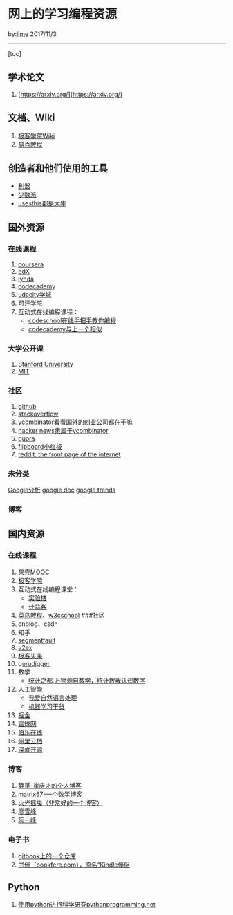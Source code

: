 # 网上的学习编程资源

by:[lime](https://github.com/Zeta-lime) 2017/11/3

---

[toc]
## 学术论文
1. [https://arxiv.org/](https://arxiv.org/)

## 文档、Wiki

1. [极客学院Wiki](http://wiki.jikexueyuan.com/)
2. [易百教程](http://www.yiibai.com/)

## 创造者和他们使用的工具

- [利器](http://liqi.io/)
- [少数派](https://sspai.com/)
- [usesthis都是大牛](https://usesthis.com/)
## 国外资源

### 在线课程
1. [coursera](https://www.coursera.org/)
2. [edX](https://www.edx.org/)
3. [lynda](https://www.lynda.com/)
4. [codecademy](https://www.codecademy.com/)
5. [udacity学城](https://cn.udacity.com/)
6. [可汗学院](https://www.khanacademy.org/)
7. 互动式在线编程课程：
    - [codeschool在线手把手教你编程](https://www.codeschool.com/)
    - [codecademy与上一个相似](https://www.codecademy.com/)

### 大学公开课
1. [Stanford University](http://online.stanford.edu/courses)
2. [MIT](https://ocw.mit.edu/index.htm)

### 社区
1. [github](https://github.com/)
2. [stackoverflow](https://stackoverflow.com/)
3. [ycombinator看看国外的创业公司都在干嘛](http://www.ycombinator.com/)
4. [hacker news隶属于ycombinator](https://news.ycombinator.com/)
5. [quora](https://www.quora.com/)
6. [flipboard小红板](https://flipboard.com/)
7. [reddit: the front page of the internet](https://www.reddit.com/)
### 未分类
[Google分析](https://www.google.com/intl/zh/analytics/)
[google doc](https://www.google.com/docs/about/)
[google trends](https://trends.google.com/trends/?hl=zh-CN)


### 博客

## 国内资源

### 在线课程
1. [果壳MOOC](https://mooc.guokr.com/)
2. [极客学院](http://www.jikexueyuan.com/)
3. 互动式在线编程课堂：
    - [实验楼](https://www.shiyanlou.com/)
    - [计蒜客](https://www.jisuanke.com/)
4. [菜鸟教程](http://www.runoob.com/)、[w3cschool](https://www.w3cschool.cn/tutorial)
###社区
1. cnblog、csdn
2. 知乎
3. [segmentfault](https://segmentfault.com/)
4. [v2ex](https://www.v2ex.com/)
5. [极客头条](https://toutiao.io/)
6. [gurudigger](https://gurudigger.com/)
7. 数学
    - [统计之都,万物源自数学，统计教我认识数字](https://cosx.org/)
8. 人工智能
    - [我爱自然语言处理](http://www.52nlp.cn/)
    - [机器学习干货](https://www.52ml.net/)
9. [掘金](https://juejin.im/)
10. [雷锋网](https://www.leiphone.com/)
11. [伯乐在线](http://www.jobbole.com/)
12. [阿里云栖](https://yq.aliyun.com/articles)
13. [深度开源](http://www.open-open.com/news/)
### 博客
1. [静觅-崔庆才的个人博客](http://cuiqingcai.com/)
2. [matrix67-一个数学博客](http://www.matrix67.com/blog/)
3. [火光摇曳（非常好的一个博客）](http://www.flickering.cn/)
4. [廖雪峰](https://www.liaoxuefeng.com/)
5. [阮一峰](http://www.ruanyifeng.com/)
### 电子书
1. [gitbook上的一个仓库](https://www.gitbook.com/@wizardforcel)
2. [书伴（bookfere.com），原名“Kindle伴侣](https://bookfere.com/)
## Python
1. [使用python进行科学研究pythonprogramming.net](https://pythonprogramming.net/)
